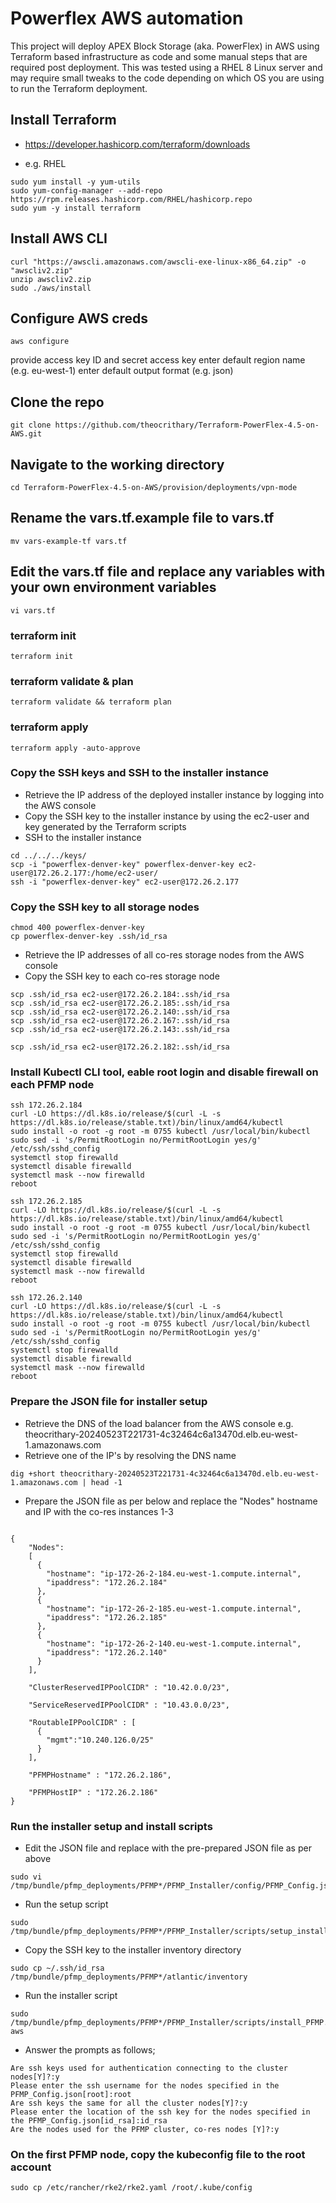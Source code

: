 # Powerflex AWS automation
This project will deploy APEX Block Storage (aka. PowerFlex) in AWS using Terraform based infrastructure as code and some manual steps that are required post deployment. 
This was tested using a RHEL 8 Linux server and may require small tweaks to the code depending on which OS you are using to run the Terraform deployment.

## Install Terraform
- https://developer.hashicorp.com/terraform/downloads
* e.g. RHEL
```
sudo yum install -y yum-utils
sudo yum-config-manager --add-repo https://rpm.releases.hashicorp.com/RHEL/hashicorp.repo
sudo yum -y install terraform
```

## Install AWS CLI
```
curl "https://awscli.amazonaws.com/awscli-exe-linux-x86_64.zip" -o "awscliv2.zip"
unzip awscliv2.zip
sudo ./aws/install
```

## Configure AWS creds
```
aws configure
```
provide access key ID and secret access key
enter default region name (e.g. eu-west-1)
enter default output format (e.g. json)

## Clone the repo
```
git clone https://github.com/theocrithary/Terraform-PowerFlex-4.5-on-AWS.git
```

## Navigate to the working directory
```
cd Terraform-PowerFlex-4.5-on-AWS/provision/deployments/vpn-mode
```

## Rename the vars.tf.example file to vars.tf
```
mv vars-example-tf vars.tf
```

## Edit the vars.tf file and replace any variables with your own environment variables
```
vi vars.tf
```

### terraform init
```
terraform init
```

### terraform validate & plan
```
terraform validate && terraform plan
```

### terraform apply
```
terraform apply -auto-approve
```

### Copy the SSH keys and SSH to the installer instance
- Retrieve the IP address of the deployed installer instance by logging into the AWS console
- Copy the SSH key to the installer instance by using the ec2-user and key generated by the Terraform scripts
- SSH to the installer instance
```
cd ../../../keys/
scp -i "powerflex-denver-key" powerflex-denver-key ec2-user@172.26.2.177:/home/ec2-user/
ssh -i "powerflex-denver-key" ec2-user@172.26.2.177
```

### Copy the SSH key to all storage nodes

```
chmod 400 powerflex-denver-key
cp powerflex-denver-key .ssh/id_rsa
```
- Retrieve the IP addresses of all co-res storage nodes from the AWS console
- Copy the SSH key to each co-res storage node
```
scp .ssh/id_rsa ec2-user@172.26.2.184:.ssh/id_rsa
scp .ssh/id_rsa ec2-user@172.26.2.185:.ssh/id_rsa
scp .ssh/id_rsa ec2-user@172.26.2.140:.ssh/id_rsa
scp .ssh/id_rsa ec2-user@172.26.2.167:.ssh/id_rsa
scp .ssh/id_rsa ec2-user@172.26.2.143:.ssh/id_rsa

scp .ssh/id_rsa ec2-user@172.26.2.182:.ssh/id_rsa
```

### Install Kubectl CLI tool, eable root login and disable firewall on each PFMP node
```
ssh 172.26.2.184
curl -LO https://dl.k8s.io/release/$(curl -L -s https://dl.k8s.io/release/stable.txt)/bin/linux/amd64/kubectl
sudo install -o root -g root -m 0755 kubectl /usr/local/bin/kubectl
sudo sed -i 's/PermitRootLogin no/PermitRootLogin yes/g' /etc/ssh/sshd_config
systemctl stop firewalld
systemctl disable firewalld
systemctl mask --now firewalld
reboot

ssh 172.26.2.185
curl -LO https://dl.k8s.io/release/$(curl -L -s https://dl.k8s.io/release/stable.txt)/bin/linux/amd64/kubectl
sudo install -o root -g root -m 0755 kubectl /usr/local/bin/kubectl
sudo sed -i 's/PermitRootLogin no/PermitRootLogin yes/g' /etc/ssh/sshd_config
systemctl stop firewalld
systemctl disable firewalld
systemctl mask --now firewalld
reboot

ssh 172.26.2.140
curl -LO https://dl.k8s.io/release/$(curl -L -s https://dl.k8s.io/release/stable.txt)/bin/linux/amd64/kubectl
sudo install -o root -g root -m 0755 kubectl /usr/local/bin/kubectl
sudo sed -i 's/PermitRootLogin no/PermitRootLogin yes/g' /etc/ssh/sshd_config
systemctl stop firewalld
systemctl disable firewalld
systemctl mask --now firewalld
reboot

```

### Prepare the JSON file for installer setup
- Retrieve the DNS of the load balancer from the AWS console
e.g. theocrithary-20240523T221731-4c32464c6a13470d.elb.eu-west-1.amazonaws.com
- Retrieve one of the IP's by resolving the DNS name
```
dig +short theocrithary-20240523T221731-4c32464c6a13470d.elb.eu-west-1.amazonaws.com | head -1
```
- Prepare the JSON file as per below and replace the "Nodes" hostname and IP with the co-res instances 1-3
```

{
    "Nodes":
    [
      {
        "hostname": "ip-172-26-2-184.eu-west-1.compute.internal",
        "ipaddress": "172.26.2.184"
      },
      {
        "hostname": "ip-172-26-2-185.eu-west-1.compute.internal",
        "ipaddress": "172.26.2.185"
      },
      {
        "hostname": "ip-172-26-2-140.eu-west-1.compute.internal",
        "ipaddress": "172.26.2.140"
      }
    ],
 
    "ClusterReservedIPPoolCIDR" : "10.42.0.0/23",
 
    "ServiceReservedIPPoolCIDR" : "10.43.0.0/23",
 
    "RoutableIPPoolCIDR" : [
	  {
	    "mgmt":"10.240.126.0/25"
	  }
    ],
    
    "PFMPHostname" : "172.26.2.186",
  
    "PFMPHostIP" : "172.26.2.186"
}
```


### Run the installer setup and install scripts
- Edit the JSON file and replace with the pre-prepared JSON file as per above
```
sudo vi /tmp/bundle/pfmp_deployments/PFMP*/PFMP_Installer/config/PFMP_Config.json
```
- Run the setup script
```
sudo /tmp/bundle/pfmp_deployments/PFMP*/PFMP_Installer/scripts/setup_installer.sh
```
- Copy the SSH key to the installer inventory directory
```
sudo cp ~/.ssh/id_rsa /tmp/bundle/pfmp_deployments/PFMP*/atlantic/inventory
```
- Run the installer script
```
sudo /tmp/bundle/pfmp_deployments/PFMP*/PFMP_Installer/scripts/install_PFMP.sh aws
```
- Answer the prompts as follows;
```
Are ssh keys used for authentication connecting to the cluster nodes[Y]?:y
Please enter the ssh username for the nodes specified in the PFMP_Config.json[root]:root
Are ssh keys the same for all the cluster nodes[Y]?:y
Please enter the location of the ssh key for the nodes specified in the PFMP_Config.json[id_rsa]:id_rsa
Are the nodes used for the PFMP cluster, co-res nodes [Y]?:y
```





### On the first PFMP node, copy the kubeconfig file to the root account
```
sudo cp /etc/rancher/rke2/rke2.yaml /root/.kube/config
```



